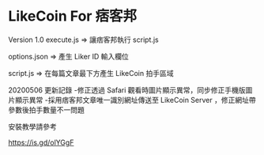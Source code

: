 # LikeCoin For 痞客邦
Version 1.0
execute.js => 讓痞客邦執行 script.js

options.json => 產生 Liker ID 輸入欄位

script.js => 在每篇文章最下方產生 LikeCoin 拍手區域

20200506 更新記錄
-修正透過 Safari 觀看時圖片顯示異常，同步修正手機版圖片顯示異常
-採用痞客邦文章唯一識別網址傳送至 LikeCoin Server ，修正網址帶參數後拍手數量不一問題


安裝教學請參考

https://is.gd/olYGgF

